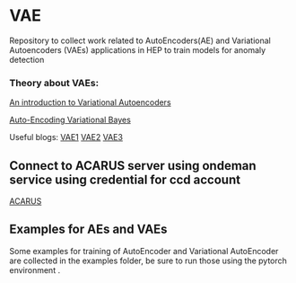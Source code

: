 # VAE
Repository to collect work related to AutoEncoders(AE) and Variational Autoencoders (VAEs) applications in HEP to train models for anomaly detection 


### Theory about VAEs:

[An introduction to Variational Autoencoders](https://arxiv.org/pdf/1906.02691)

[Auto-Encoding Variational Bayes](https://arxiv.org/pdf/1312.6114)


Useful blogs:
[VAE1](https://mbernste.github.io/posts/vae/)
[VAE2](https://www.jeremyjordan.me/variational-autoencoders/)
[VAE3](https://jaan.io/what-is-variational-autoencoder-vae-tutorial/)



## Connect to ACARUS server using ondeman service using credential for ccd account


[ACARUS](https://ondemand-acarus.unison.mx/pun/sys/dashboard)




## Examples for AEs and VAEs 

Some examples for training of AutoEncoder and Variational AutoEncoder are collected in the examples folder, be sure to run those using the pytorch environment 
.






